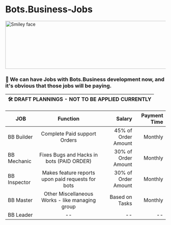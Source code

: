 # Bots.Business-Jobs

<img src="https://i.ibb.co/MpFqVzq/IMG-20220626-192620-336-removebg-preview.png" alt="Smiley face" height="150" width="1000"> 


<h3>🏢 We can have Jobs with Bots.Business development now, and it's obvious that those jobs will be paying. </h3>

| 🛠️ DRAFT PLANNINGS - NOT TO BE APPLIED CURRENTLY | 
| -- |


| JOB          	|                      Function                     	|              Salary 	|       Payment Time 	|
|--------------	|:-------------------------------------------------:	|--------------------:	|-------------------:	|
| BB Builder   	|            Complete Paid support Orders           	| 45% of Order Amount 	|       Monthly      	|
| BB Mechanic  	|     Fixes Bugs and Hacks in bots (PAID ORDER)     	| 30% of Order Amount 	|       Monthly      	|
| BB Inspector 	| Makes feature reports upon paid requests for bots 	| 30% of Order Amount 	|       Monthly      	|
| BB Master    	| Other Miscellaneous Works - like managing group   	|    Based on Tasks   	|       Monthly      	|
| BB Leader    	|                         --                        	|          --         	|         --         	|
